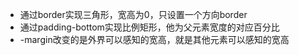 * 通过border实现三角形，宽高为0，只设置一个方向border
* 通过padding-bottom实现比例矩形，他为父元素宽度的对应百分比
* -margin改变的是外界可以感知的宽高，就是其他元素可以感知的宽高